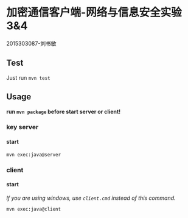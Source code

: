 加密通信客户端-网络与信息安全实验3&4
=================

2015303087-刘书敏

## Test
 Just run `mvn test`
 
## Usage

**run `mvn package` before start server or client!**

### key server
#### start
`mvn exec:java@server`

### client
#### start
*If you are using windows, use `client.cmd` instead of this command.*

`mvn exec:java@client`
